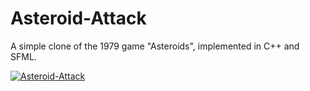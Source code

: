 # Asteroid-Attack
A simple clone of the 1979 game "Asteroids", implemented in C++ and SFML. 


<a href="https://ibb.co/hhDtKq"><img src="https://preview.ibb.co/bJ8Seq/Asteroid-Attack.png" alt="Asteroid-Attack" border="0"></a>
